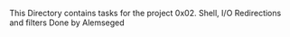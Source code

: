 This Directory contains tasks for the project 0x02. Shell, I/O Redirections and filters
Done by Alemseged
